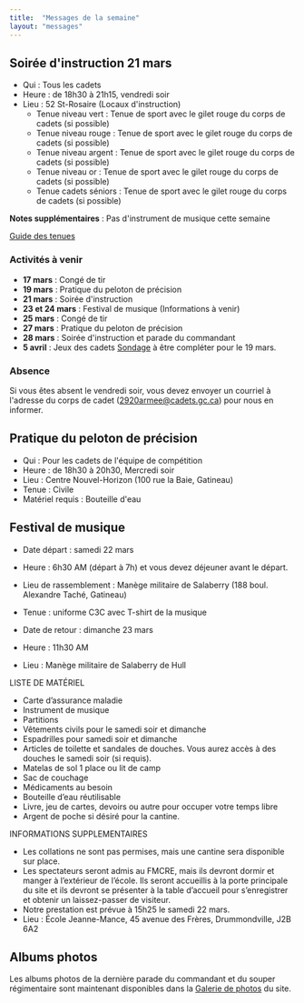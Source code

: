 ```yaml
---
title:  "Messages de la semaine"
layout: "messages"
---
```


## Soirée d'instruction 21 mars
- Qui : Tous les cadets
- Heure : de 18h30 à 21h15, vendredi soir
- Lieu : 52 St-Rosaire (Locaux d'instruction) 
  - Tenue niveau vert : Tenue de sport avec le gilet rouge du corps de cadets (si possible) 
  - Tenue niveau rouge : Tenue de sport avec le gilet rouge du corps de cadets (si possible) 
  - Tenue niveau argent : Tenue de sport avec le gilet rouge du corps de cadets (si possible) 
  - Tenue niveau or : Tenue de sport avec le gilet rouge du corps de cadets (si possible) 
  - Tenue cadets séniors : Tenue de sport avec le gilet rouge du corps de cadets (si possible)
    
**Notes supplémentaires** : Pas d'instrument de musique cette semaine

[Guide des tenues](https://cc2920.ca/docs/ressources/guide_uniforme.v3.pdf)


### Activités à venir
 
- **17 mars** : Congé de tir
- **19 mars** : Pratique du peloton de précision
- **21 mars** : Soirée d'instruction
- **23 et 24 mars** : Festival de musique (Informations à venir)
- **25 mars** : Congé de tir
- **27 mars** : Pratique du peloton de précision
- **28 mars** : Soirée d'instruction et parade du commandant
- **5 avril** : Jeux des cadets [Sondage](https://docs.google.com/forms/d/1eu_51mcnkSmedVPauJH8Wc7L6uZ121ieHK2hoNXG5oQ/edit) à être compléter pour le 19 mars.
  
### Absence

Si vous êtes absent le vendredi soir, vous devez envoyer un courriel à l'adresse du corps de cadet (<2920armee@cadets.gc.ca>) pour nous en informer.

## Pratique du peloton de précision

- Qui :  Pour les cadets de l'équipe de compétition
- Heure : de 18h30 à 20h30, Mercredi soir
- Lieu : Centre Nouvel-Horizon (100 rue la Baie, Gatineau) 
- Tenue : Civile
- Matériel requis : Bouteille d'eau

## Festival de musique 

- Date départ : samedi 22 mars
- Heure : 6h30 AM (départ à 7h) et vous devez déjeuner avant le départ.
- Lieu de rassemblement : Manège militaire de Salaberry (188 boul. Alexandre Taché, Gatineau)
- Tenue : uniforme C3C avec T-shirt de la musique

- Date de retour : dimanche 23 mars
- Heure : 11h30 AM
- Lieu : Manège militaire de Salaberry de Hull

LISTE DE MATÉRIEL

-	Carte d’assurance maladie
-	Instrument de musique
-	Partitions
-	Vêtements civils pour le samedi soir et dimanche
-	Espadrilles pour samedi soir et dimanche
-	Articles de toilette et sandales de douches. Vous aurez accès à des douches le samedi soir (si requis).
-	Matelas de sol 1 place ou lit de camp
-	Sac de couchage
-	Médicaments au besoin
- Bouteille d’eau réutilisable
- Livre, jeu de cartes, devoirs ou autre pour occuper votre temps libre
- Argent de poche si désiré pour la cantine. 

INFORMATIONS SUPPLEMENTAIRES 

-	Les collations ne sont pas permises, mais une cantine sera disponible sur place.
- Les spectateurs seront admis au FMCRE, mais ils devront dormir et manger à l’extérieur de l’école. Ils seront accueillis à la porte principale du site et ils devront se présenter à la table d’accueil pour s’enregistrer et obtenir un laissez-passer de visiteur.
- Notre prestation est prévue à 15h25 le samedi 22 mars. 
- Lieu : École Jeanne-Mance, 45 avenue des Frères, Drummondville, J2B 6A2

## Albums photos

Les albums photos de la dernière parade du commandant et du souper régimentaire sont maintenant disponibles dans la [Galerie de photos](https://cc2920.ca/prix/photos/#2024-2025) du site.
